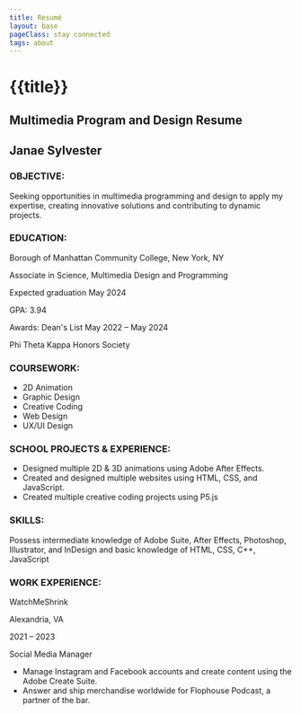 ```yaml
---
title: Resumé
layout: base
pageClass: stay connected
tags: about
---
```

# {{title}}

<section class="resume-content">
  <h2>Multimedia Program and Design Resume</h2>
  <h2>Janae Sylvester</h2>

  <h3>OBJECTIVE:</h3>
  <p>Seeking opportunities in multimedia programming and design to apply my expertise, creating innovative solutions and contributing to dynamic projects.</p>

  <h3>EDUCATION:</h3>
  <p>Borough of Manhattan Community College, New York, NY</p>
  <p>Associate in Science, Multimedia Design and Programming</p>
  <p>Expected graduation May 2024</p>
  <p>GPA: 3.94</p>
  <p>Awards: Dean's List May 2022 – May 2024</p>
  <p>Phi Theta Kappa Honors Society</p>

  <h3>COURSEWORK:</h3>
  <ul>
    <li>2D Animation</li>
    <li>Graphic Design</li>
    <li>Creative Coding</li>
    <li>Web Design</li>
    <li>UX/UI Design</li>
  </ul>

  <h3>SCHOOL PROJECTS & EXPERIENCE:</h3>
  <ul>
    <li>Designed multiple 2D & 3D animations using Adobe After Effects.</li>
    <li>Created and designed multiple websites using HTML, CSS, and JavaScript.</li>
    <li>Created multiple creative coding projects using P5.js</li>
  </ul>

  <h3>SKILLS:</h3>
  <p>Possess intermediate knowledge of Adobe Suite, After Effects, Photoshop, Illustrator, and InDesign and basic knowledge of HTML, CSS, C++, JavaScript</p>

  <h3>WORK EXPERIENCE:</h3>
  <p>WatchMeShrink</p>
  <p>Alexandria, VA</p>
  <p>2021 – 2023</p>
  <p>Social Media Manager</p>
  <ul>
    <li>Manage Instagram and Facebook accounts and create content using the Adobe Create Suite.</li>
    <li>Answer and ship merchandise worldwide for Flophouse Podcast, a partner of the bar.</li>
  </ul>
</section>